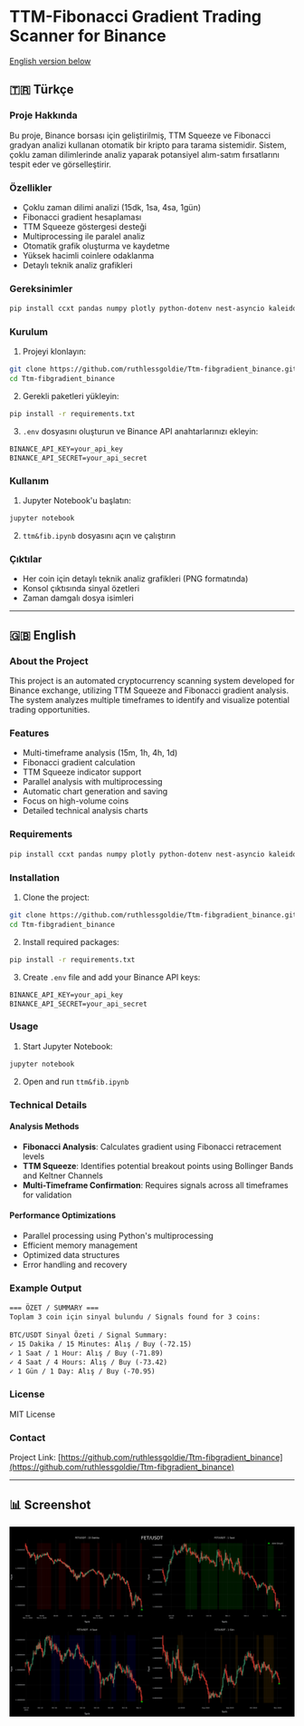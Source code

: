 # TTM-Fibonacci Gradient Trading Scanner for Binance

[English version below](#crypto-technical-analysis-scanner)

## 🇹🇷 Türkçe

### Proje Hakkında
Bu proje, Binance borsası için geliştirilmiş, TTM Squeeze ve Fibonacci gradyan analizi kullanan otomatik bir kripto para tarama sistemidir. Sistem, çoklu zaman dilimlerinde analiz yaparak potansiyel alım-satım fırsatlarını tespit eder ve görselleştirir.

### Özellikler
- Çoklu zaman dilimi analizi (15dk, 1sa, 4sa, 1gün)
- Fibonacci gradient hesaplaması
- TTM Squeeze göstergesi desteği
- Multiprocessing ile paralel analiz
- Otomatik grafik oluşturma ve kaydetme
- Yüksek hacimli coinlere odaklanma
- Detaylı teknik analiz grafikleri

### Gereksinimler
```bash
pip install ccxt pandas numpy plotly python-dotenv nest-asyncio kaleido tqdm
```

### Kurulum
1. Projeyi klonlayın:
```bash
git clone https://github.com/ruthlessgoldie/Ttm-fibgradient_binance.git
cd Ttm-fibgradient_binance
```

2. Gerekli paketleri yükleyin:
```bash
pip install -r requirements.txt
```

3. `.env` dosyasını oluşturun ve Binance API anahtarlarınızı ekleyin:
```env
BINANCE_API_KEY=your_api_key
BINANCE_API_SECRET=your_api_secret
```

### Kullanım
1. Jupyter Notebook'u başlatın:
```bash
jupyter notebook
```

2. `ttm&fib.ipynb` dosyasını açın ve çalıştırın

### Çıktılar
- Her coin için detaylı teknik analiz grafikleri (PNG formatında)
- Konsol çıktısında sinyal özetleri
- Zaman damgalı dosya isimleri

---

## 🇬🇧 English

### About the Project
This project is an automated cryptocurrency scanning system developed for Binance exchange, utilizing TTM Squeeze and Fibonacci gradient analysis. The system analyzes multiple timeframes to identify and visualize potential trading opportunities.

### Features
- Multi-timeframe analysis (15m, 1h, 4h, 1d)
- Fibonacci gradient calculation
- TTM Squeeze indicator support
- Parallel analysis with multiprocessing
- Automatic chart generation and saving
- Focus on high-volume coins
- Detailed technical analysis charts

### Requirements
```bash
pip install ccxt pandas numpy plotly python-dotenv nest-asyncio kaleido tqdm
```

### Installation
1. Clone the project:
```bash
git clone https://github.com/ruthlessgoldie/Ttm-fibgradient_binance.git
cd Ttm-fibgradient_binance
```

2. Install required packages:
```bash
pip install -r requirements.txt
```

3. Create `.env` file and add your Binance API keys:
```env
BINANCE_API_KEY=your_api_key
BINANCE_API_SECRET=your_api_secret
```

### Usage
1. Start Jupyter Notebook:
```bash
jupyter notebook
```

2. Open and run `ttm&fib.ipynb`

### Technical Details

#### Analysis Methods
- **Fibonacci Analysis**: Calculates gradient using Fibonacci retracement levels
- **TTM Squeeze**: Identifies potential breakout points using Bollinger Bands and Keltner Channels
- **Multi-Timeframe Confirmation**: Requires signals across all timeframes for validation

#### Performance Optimizations
- Parallel processing using Python's multiprocessing
- Efficient memory management
- Optimized data structures
- Error handling and recovery

### Example Output
```
=== ÖZET / SUMMARY ===
Toplam 3 coin için sinyal bulundu / Signals found for 3 coins:

BTC/USDT Sinyal Özeti / Signal Summary:
✓ 15 Dakika / 15 Minutes: Alış / Buy (-72.15)
✓ 1 Saat / 1 Hour: Alış / Buy (-71.89)
✓ 4 Saat / 4 Hours: Alış / Buy (-73.42)
✓ 1 Gün / 1 Day: Alış / Buy (-70.95)
```

### License
MIT License

### Contact
Project Link: [https://github.com/ruthlessgoldie/Ttm-fibgradient_binance](https://github.com/ruthlessgoldie/Ttm-fibgradient_binance)

---

## 📊 Screenshot
![Analysis Example](FET_USDT_20241103_1859.png)